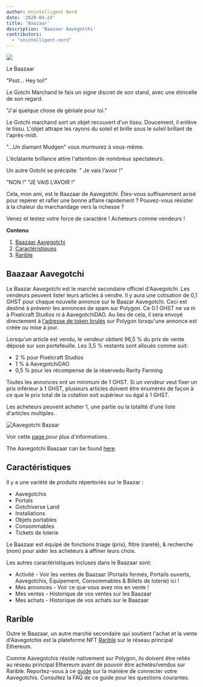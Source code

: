 ```yaml
---
author: Unintelligent Nerd
date: '2020-04-23'
title: 'Baazaar'
description: 'Baazaar Aavegotchi'
contributors:
  - "unintelligent-nerd"
---
```


<div class="headerImageContainer">
<img class="headerImage" src="/baazaar/baazaar.gif">
<p class="headerImageText">Le Baazaar</p>
</div>

"Psst... Hey toi!"

Le Gotchi Marchand te fais un signe discret de son stand, avec une étincelle de son regard.

"J'ai quelque chose de géniale pour toi."

Le Gotchi marchand sort un objet recouvert d'un tissu. Doucement, il enlève le tissu. L'objet attrape les rayons du soleil et brille sous le soleil brillant de l'après-midi.

"...Un diamant Mudgen" vous murmurez à vous-même.

L'éclatante brillance attire l'attention de nombreux spectateurs.

Un autre Gotchi se précipite. " Je vais l'avoir !"

"NON !" "JE VAIS L'AVOIR !"

Cela, mon ami, est le Baazaar de Aavegotchi. Êtes-vous suffisamment avisé pour repérer et rafler une bonne affaire rapidement ? Pouvez-vous résister à la chaleur du marchandage vers la richesse ?

Venez et testez votre force de caractère ! Acheteurs comme vendeurs !

<div class="contentsBox">

**Contenu**

<ol>
<li><a href=#aavegotchi-baazaar>Baazaar Aavegotchi</a></li>
<li><a href=#features>Caractéristiques</a></li>
<li><a href=#rarible>Rarible</a></li>
</ol>

</div>

## Baazaar Aavegotchi

Le Baazar Aavegotchi est le marché secondaire officiel d'Aavegotchi. Les vendeurs peuvent lister leurs articles à vendre. Il y aura une cotisation de 0,1 GHST pour chaque nouvelle annonce sur le Baazar Aavegotchi. Ceci est destiné à prévenir les annonces de spam sur Polygon. Ce 0.1 GHST ne va ni à Pixelcraft Studios ni à AavegotchiDAO. Au lieu de cela, il sera envoyé directement à [l'adresse de token brulés](https://explorer-mainnet.maticvigil.com/address/0xFFfFfFffFFfffFFfFFfFFFFFffFFFffffFfFFFfF/tokens) sur Polygon lorsqu'une annonce est créée ou mise à jour.

Lorsqu'un article est vendu, le vendeur obtient 96,5 % du prix de vente déposé sur son portefeuille. Les 3,5 % restants sont alloués comme suit:
* 2 % pour Pixelcraft Studios
* 1 % à AavegotchiDAO
* 0,5 % pour les récompense de la réservedu Rarity Farming

Toutes les annonces ont un minimum de 1 GHST. Si un vendeur veut fixer un prix inférieur à 1 GHST, plusieurs articles doivent être énumérés de façon à ce que le prix total de la cotation soit supérieur ou égal à 1 GHST.

Les acheteurs peuvent acheter 1, une partie ou la totalité d'une liste d'articles multiples.

<img class = "bodyImage" src = "/baazaar/baazaar.png" alt = "Aavegotchi Bazaar" />

Voir cette [page ](https://aavegotchi.medium.com/surprise-were-launching-an-aavegotchi-nft-marketplace-f8a388e89d7f) pour plus d'informations.

The Aavegotchi Baazaar can be found [here](https://app.aavegotchi.com/baazaar).

## Caractéristiques
Il y a une variété de produits répertoriés sur le Baazar :

* Aavegotchis
* Portals
* Gotchiverse Land
* Installations
* Objets portables
* Consommables
* Tickets de loterie

Le Baazaar est équipé de fonctions triage (prix), flitre (rareté), & recherche (nom) pour aider les acheteurs à affiner leurs choix.

Les autres caractéristiques incluses dans le Baazaar sont:

* Activité - Voir les ventes de Baazaar (Portails fermés, Portails ouverts, Aavegotchis, Équipement, Consommables & Billets de loterie) ici !
* Mes annonces - Voir ce que vous avez mis en vente !
* Mes ventes - Historique de vos ventes sur les Baazaar
* Mes achats - Historique de vos achats sur le Baazaar

## Rarible

Outre le Baazaar, un autre marché secondaire qui soutient l'achat et la vente d'Aavegotchis est la plateforme NFT [Rarible](https://rarible.com/) sur le réseau principal Ethereum.

Comme Aavegotchis réside nativement sur Polygon, ils doivent être reliés au réseau principal Ethereum avant de pouvoir être achetés/vendus sur Rarible. Reportez-vous à ce [guide](https://aavegotchi.medium.com/aavegotchis-are-bridging-to-ethereum-with-3x-rewards-for-trading-344432eded9f) sur la manière de connecter votre Aavegotchis. Consultez la FAQ de ce guide pour les questions courantes.